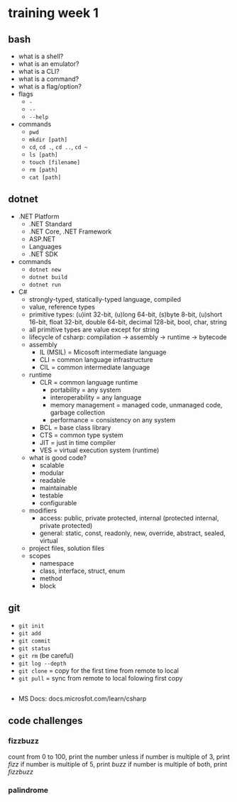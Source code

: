 # training week 1

## bash

- what is a shell?
- what is an emulator?
- what is a CLI?
- what is a command?
- what is a flag/option?
- flags
  - `-`
  - `--`
  - `--help`
- commands
  - `pwd`
  - `mkdir [path]`
  - `cd`, `cd .`, `cd ..`, `cd ~`
  - `ls [path]`
  - `touch [filename]`
  - `rm [path]`
  - `cat [path]`

## dotnet

- .NET Platform
  - .NET Standard
  - .NET Core, .NET Framework
  - ASP.NET
  - Languages
  - .NET SDK
- commands
  - `dotnet new`
  - `dotnet build`
  - `dotnet run`
- C#
  - strongly-typed, statically-typed language, compiled
  - value, reference types
  - primitive types: (u)int 32-bit, (u)long 64-bit, (s)byte 8-bit, (u)short 16-bit, float 32-bit, double 64-bit, decimal 128-bit, bool, char, string
  - all primitive types are value except for string
  - lifecycle of csharp: compilation -> assembly -> runtime -> bytecode
  - assembly
    - IL (MSIL) = Micosoft intermediate language
    - CLI = common language infrastructure
    - CIL = common intermediate language
  - runtime
    - CLR = common language runtime
      - portability = any system
      - interoperability = any language
      - memory management = managed code, unmanaged code, garbage collection
      - performance = consistency on any system
    - BCL = base class library
    - CTS = common type system
    - JIT = just in time compiler
    - VES = virtual execution system (runtime)
  - what is good code?
    - scalable
    - modular
    - readable
    - maintainable
    - testable
    - configurable
  - modifiers
    - access: public, private protected, internal (protected internal, private protected)
    - general: static, const, readonly, new, override, abstract, sealed, virtual
  - project files, solution files
  - scopes
    - namespace
    - class, interface, struct, enum
    - method
    - block

## git

- `git init`
- `git add `
- `git commit`
- `git status`
- `git rm` (be careful)
- `git log --depth`
- `git clone` = copy for the first time from remote to local
- `git pull` = sync from remote to local folowing first copy


##

- MS Docs: docs.microsfot.com/learn/csharp

## code challenges

### fizzbuzz

count from 0 to 100, print the number unless
if number is multiple of 3, print _fizz_
if number is multiple of 5, print _buzz_
if number is multiple of both, print _fizzbuzz_

### palindrome
